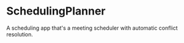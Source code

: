 # SchedulingPlanner
 A scheduling app that's a meeting scheduler with automatic conflict resolution.
